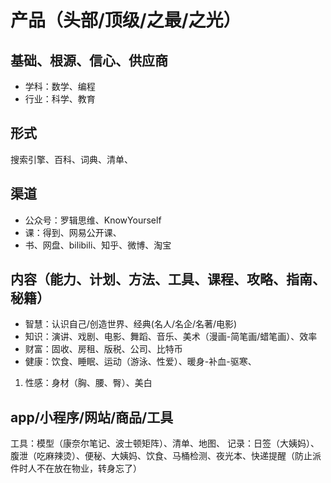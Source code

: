 # 产品（头部/顶级/之最/之光）
## 基础、根源、信心、供应商
* 学科：数学、编程
* 行业：科学、教育
## 形式
搜索引擎、百科、词典、清单、
## 渠道
* 公众号：罗辑思维、KnowYourself 
* 课：得到、网易公开课、 
* 书、网盘、bilibili、知乎、微博、淘宝
## 内容（能力、计划、方法、工具、课程、攻略、指南、秘籍）
* 智慧：认识自己/创造世界、经典(名人/名企/名著/电影)
* 知识：演讲、戏剧、电影、舞蹈、音乐、美术（漫画-简笔画/蜡笔画）、效率
* 财富：固收、房租、版税、公司、比特币
* 健康：饮食、睡眠、运动（游泳、性爱）、暖身-补血-驱寒、
1. 性感：身材（胸、腰、臀）、美白
## app/小程序/网站/商品/工具
工具：模型（康奈尔笔记、波士顿矩阵）、清单、地图、 
记录：日签（大姨妈）、腹泄（吃麻辣烫）、便秘、大姨妈、饮食、马桶检测、夜光本、快递提醒（防止派件时人不在放在物业，转身忘了）
